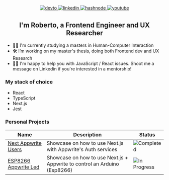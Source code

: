 <div align="center">
<a href="https://dev.to/axolodev" target="_blank">
  <img src="https://img.shields.io/badge/dev.to-%2308090A.svg?&style=for-the-badge&logo=dev.to&logoColor=white" alt=devto style="margin-bottom: 5px;" />
</a>
<a href="https://linkedin.com/in/robruizr" target="_blank">
  <img src="https://img.shields.io/badge/linkedin-%231E77B5.svg?&style=for-the-badge&logo=linkedin&logoColor=white" alt=linkedin style="margin-bottom: 5px;" />
</a>
<a href="https://hashnode.com/@axolodev" target="_blank">
  <img src="https://img.shields.io/badge/hashnode-%232962FF.svg?&style=for-the-badge&logo=hashnode&logoColor=white" alt=hashnode style="margin-bottom: 5px;" />
</a>
<a href="https://www.youtube.com/@axolodev" target="_blank">
  <img src="https://img.shields.io/badge/Youtube_En_Español-%23EE4831.svg?&style=for-the-badge&logo=youtube&logoColor=white" alt=youtube style="margin-bottom: 5px;" />
</a>  
</div>

## <div align="center">I'm Roberto, a Frontend Engineer and UX Researcher</div>  

- 🧑‍🎓 I'm currently studying a masters in Human-Computer Interaction
- 🛠 I’m working on my master's thesis, doing both Frontend dev and UX Research
- 👨‍🏫 I'm happy to help you with JavaScript / React issues. Shoot me a message on Linkedin if you're interested in a mentorship!


### My stack of choice 
- React 
- TypeScript
- Next.js
- Jest

### Personal Projects
Name | Description | Status 
-----|-------------|--------
[Next Appwrite Users](https://github.com/Axolodev/next-appwrite-users) | Showcase on how to use Next.js with Appwrite's Auth services | ![Completed](https://img.shields.io/badge/Status-COMPLETED-LightSeaGreen.svg)
[ESP8266 Appwrite Led](https://github.com/Axolodev/esp8266-appwrite-led) | Showcase on how to use Next.js + Appwrite to control an Arduino (Esp8266) | ![In Progress](https://img.shields.io/badge/Status-INPROGRESS-yellow.svg)
